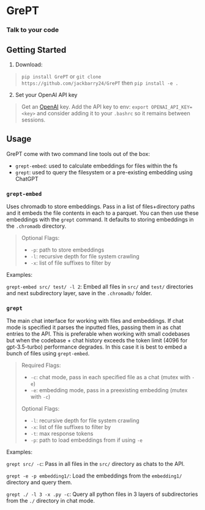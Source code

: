 # GrePT 
### Talk to your code

## Getting Started
1. Download:
> `pip install GrePT` or `git clone https://github.com/jackbarry24/GrePT` then `pip install -e .`
2. Set your OpenAI API key
> Get an [OpenAI](https://beta.openai.com/) key.
> Add the API key to env: `export OPENAI_API_KEY=<key>` and consider adding it to your `.bashrc` so it remains between sessions.

## Usage
GrePT come with two command line tools out of the box:
- `grept-embed`: used to calculate embeddings for files within the fs
- `grept`: used to query the filesystem or a pre-existing embedding using ChatGPT

### `grept-embed`
Uses chromadb to store embeddings. Pass in a list of files+directory paths and it embeds the file contents in each to a parquet. You can then use these embeddings with the `grept` command. It defaults to storing embeddings in the `.chromadb` directory.
>Optional Flags: 
> - `-p`: path to store embeddings
> - `-l`: recursive depth for file system crawling
> - `-x`: list of file suffixes to filter by

Examples:

`grept-embed src/ test/ -l 2`: Embed all files in `src/` and `test/` directories and next subdirectory layer, save in the `.chromadb/` folder.
### `grept`
The main chat interface for working with files and embeddings. If chat mode is specified it parses the inputted files, passing them in as chat entries to the API. This is preferable when working with small codebases but when the codebase + chat history exceeds the token limit (4096 for gpt-3.5-turbo) performance degrades. In this case it is best to embed a bunch of files using `grept-embed`. 
>Required Flags:
>- `-c`: chat mode, pass in each specified file as a chat (mutex with `-e`)
>- `-e`: embedding mode, pass in a preexisting embedding (mutex with `-c`)
>
>Optional Flags:
>- `-l`: recursive depth for file system crawling
>- `-x`: list of file suffixes to filter by
>- `-t`: max response tokens
>- `-p`: path to load embeddings from if using `-e`

Examples:

`grept src/ -c`: Pass in all files in the `src/` directory as chats to the API. 

`grept -e -p embedding1/`: Load the embeddings from the `embedding1/` directory and query them.

`grept ./ -l 3 -x .py -c`: Query all python files in 3 layers of subdirectories from the `./` directory in chat mode. 

